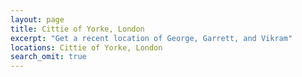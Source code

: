 ```yaml
---
layout: page
title: Cittie of Yorke, London 
excerpt: "Get a recent location of George, Garrett, and Vikram"
locations: Cittie of Yorke, London 
search_omit: true
---
```

